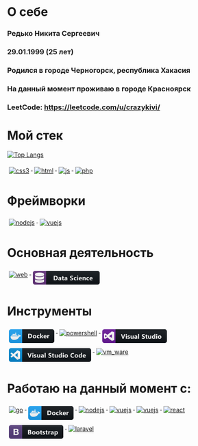 # О себе
### Редько Никита Сергеевич
### 29.01.1999 (25 лет)
### Родился в городе Черногорск, республика Хакасия
### На данный момент проживаю в городе Красноярск
### LeetCode: https://leetcode.com/u/crazykivi/

# Мой стек
  [![Top Langs](https://github-readme-stats.vercel.app/api/top-langs/?username=crazykivi)](https://github.com/anuraghazra/github-readme-stats)
  
  <a href="#">
    <img src="https://github.com/MikeCodesDotNET/ColoredBadges/blob/master/png/dev/languages/css3.png" alt="css3" style="vertical-align:top; margin:6px 4px">
  </a>
  <a href="#">
    <img src="https://github.com/MikeCodesDotNET/ColoredBadges/blob/master/png/dev/languages/html.png" alt="html" style="vertical-align:top; margin:6px 4px">
  </a>  
    <a href="#">
    <img src="https://github.com/MikeCodesDotNET/ColoredBadges/blob/master/png/dev/languages/js.png" alt="js" style="vertical-align:top; margin:6px 4px">
  </a>  
  <a href="#">
    <img src="https://github.com/MikeCodesDotNET/ColoredBadges/blob/master/png/dev/languages/php.png" alt="php" style="vertical-align:top; margin:6px 4px">
  </a>
  
# Фреймворки
  <a href="#">
    <img src="https://github.com/MikeCodesDotNET/ColoredBadges/blob/master/png/dev/frameworks/nodejs.png" alt="nodejs" style="vertical-align:top; margin:6px 4px">
  </a>
  <a href="#">
    <img src="https://github.com/MikeCodesDotNET/ColoredBadges/blob/master/png/dev/frameworks/vue.png" alt="vuejs" style="vertical-align:top; margin:6px 4px">
  </a>

# Основная деятельность
   <a href="#">
    <img src="https://github.com/MikeCodesDotNET/ColoredBadges/blob/master/png/dev/misc/web.png" alt="web" style="vertical-align:top; margin:6px 4px">
  </a>
  <a href="#">
    <img src="https://github.com/MikeCodesDotNET/ColoredBadges/blob/master/png/dev/misc/datascience.png" alt="datascience" style="vertical-align:top; margin:6px 4px">
  </a> 
  
# Инструменты
  <a href="#">
    <img src="https://github.com/MikeCodesDotNET/ColoredBadges/blob/master/png/dev/tools/docker.png" alt="docker" style="vertical-align:top; margin:6px 4px">
  </a> 
  <a href="#">
    <img src="https://github.com/MikeCodesDotNET/ColoredBadges/blob/master/png/dev/tools/powershell.png" alt="powershell" style="vertical-align:top; margin:6px 4px">
  </a> 
  <a href="#">
    <img src="https://github.com/MikeCodesDotNET/ColoredBadges/blob/master/png/dev/tools/visualstudio.png" alt="vs" style="vertical-align:top; margin:6px 4px">
  </a>
  <a href="#">
    <img src="https://github.com/MikeCodesDotNET/ColoredBadges/blob/master/png/dev/tools/visualstudio_code.png" alt="vs_code" style="vertical-align:top; margin:6px 4px">
  </a>
  <a href="#">
    <img src="https://github.com/MikeCodesDotNET/ColoredBadges/blob/master/png/dev/tools/vmware.png" alt="vm_ware" style="vertical-align:top; margin:6px 4px">
  </a> 

# Работаю на данный момент с:
  <a href="#">
    <img src="https://github.com/MikeCodesDotNET/ColoredBadges/blob/master/png/dev/languages/go.png" alt="go" style="vertical-align:top; margin:6px 4px">
  </a>
  <a href="#">
    <img src="https://github.com/MikeCodesDotNET/ColoredBadges/blob/master/png/dev/tools/docker.png" alt="docker" style="vertical-align:top; margin:6px 4px">
  </a>
  <a href="#">
    <img src="https://github.com/MikeCodesDotNET/ColoredBadges/blob/master/png/dev/frameworks/nodejs.png" alt="nodejs" style="vertical-align:top; margin:6px 4px">
  </a> 
  <a href="#">
    <img src="https://github.com/MikeCodesDotNET/ColoredBadges/blob/master/png/dev/frameworks/vue.png" alt="vuejs" style="vertical-align:top; margin:6px 4px">
  </a>
  <a href="#">
    <img src="https://github.com/MikeCodesDotNET/ColoredBadges/blob/master/png/dev/languages/csharp.png" alt="vuejs" style="vertical-align:top; margin:6px 4px">
  </a>
  <a href="#">
    <img src="https://github.com/MikeCodesDotNET/ColoredBadges/blob/master/png/dev/frameworks/react.png" alt="react" style="vertical-align:top; margin:6px 4px">
  </a>
  <a href="#">
    <img src="https://github.com/MikeCodesDotNET/ColoredBadges/blob/master/png/dev/frameworks/bootstrap.png" alt="bootstrap" style="vertical-align:top; margin:6px 4px">
  </a><a href="#">
    <img src="https://github.com/MikeCodesDotNET/ColoredBadges/blob/master/png/dev/frameworks/laravel.png" alt="laravel" style="vertical-align:top; margin:6px 4px">
  </a>
